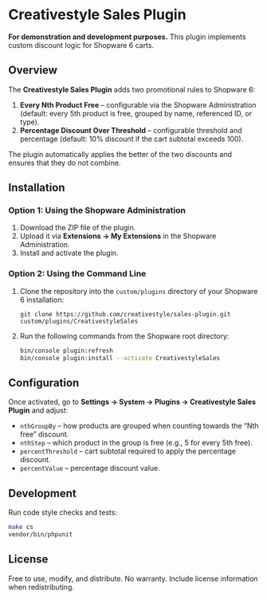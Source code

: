 # Creativestyle Sales Plugin

**For demonstration and development purposes.** This plugin implements custom discount logic for Shopware 6 carts.

## Overview

The **Creativestyle Sales Plugin** adds two promotional rules to Shopware 6:

1. **Every Nth Product Free** – configurable via the Shopware Administration (default: every 5th product is free, grouped by name, referenced ID, or type).
2. **Percentage Discount Over Threshold** – configurable threshold and percentage (default: 10% discount if the cart subtotal exceeds 100).

The plugin automatically applies the better of the two discounts and ensures that they do not combine.

## Installation

### Option 1: Using the Shopware Administration
1. Download the ZIP file of the plugin.
2. Upload it via **Extensions → My Extensions** in the Shopware Administration.
3. Install and activate the plugin.

### Option 2: Using the Command Line
1. Clone the repository into the `custom/plugins` directory of your Shopware 6 installation:
   ```
   git clone https://github.com/creativestyle/sales-plugin.git custom/plugins/CreativestyleSales
   ```



2. Run the following commands from the Shopware root directory:

   ```sh
   bin/console plugin:refresh
   bin/console plugin:install --activate CreativestyleSales
   ```

## Configuration

Once activated, go to **Settings → System → Plugins → Creativestyle Sales Plugin** and adjust:

* `nthGroupBy` – how products are grouped when counting towards the “Nth free” discount.
* `nthStep` – which product in the group is free (e.g., 5 for every 5th free).
* `percentThreshold` – cart subtotal required to apply the percentage discount.
* `percentValue` – percentage discount value.

## Development
Run code style checks and tests:

```sh
make cs
vendor/bin/phpunit
```

## License
Free to use, modify, and distribute. No warranty. Include license information when redistributing.